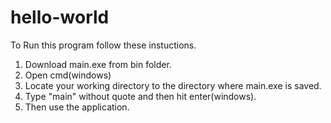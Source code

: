 # hello-world

To Run this program follow these instuctions.
1. Download main.exe from bin folder.
2. Open cmd(windows)
3. Locate your working directory to the directory where main.exe is saved.
4. Type "main" without quote and then hit enter(windows).
5. Then use the application.
